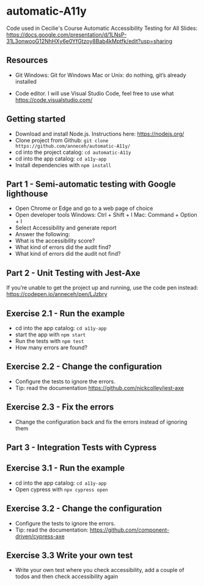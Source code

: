 # automatic-A11y
Code used in Cecilie's Course Automatic Accessibility Testing for All
Slides: https://docs.google.com/presentation/d/1LNsP-31L3onwooG12NhHXy6e0YfGtzoy8Bab4kMptfk/edit?usp=sharing

## Resources ##
* Git
Windows: Git for Windows 
Mac or Unix: do nothing, git’s already installed

* Code editor.
I will use Visual Studio Code, feel free to use what
https://code.visualstudio.com/

## Getting started ##
* Download and install Node.js. Instructions here: https://nodejs.org/
* Clone project from Github: `git clone https://github.com/anneceh/automatic-A11y/`
* cd into the project catalog: `cd automatic-A11y`
* cd into the app catalog: `cd a11y-app`
* Install dependencies with `npm install`

## Part 1 - Semi-automatic testing with Google lighthouse
* Open Chrome or Edge and go to a web page of choice
* Open developer tools
Windows: Ctrl + Shift + I
Mac: Command + Option + I
* Select Accessibility and generate report
* Answer the following: 
* What is the accessibility score?
* What kind of errors did the audit find?
* What kind of errors did the audit not find? 

## Part 2 - Unit Testing with Jest-Axe

If you’re unable to get the project up and running, use the code pen instead: https://codepen.io/anneceh/pen/LJzbry

## Exercise 2.1 -  Run the example
* cd into the app catalog: `cd a11y-app`
* start the app with `npm start`
* Run the tests with `npm test`
* How many errors are found?

## Exercise 2.2 - Change the configuration
* Configure the tests to ignore the errors.  
* Tip: read the documentation https://github.com/nickcolley/jest-axe

## Exercise 2.3 - Fix the errors
* Change the configuration back and fix the errors instead of ignoring them

## Part 3 - Integration Tests with Cypress

## Exercise 3.1 - Run the example
* cd into the app catalog: `cd a11y-app`
* Open cypress with `npx cypress open`

## Exercise 3.2 - Change the configuration
* Configure the tests to ignore the errors.  
* Tip: read the documentation: https://github.com/component-driven/cypress-axe

## Exercise 3.3 Write your own test
* Write your own test where you check accessibility, add a couple of todos and then check accessibility again
